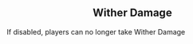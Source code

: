 <h2 style="text-align:center;"> Wither Damage </h2>

If disabled, players can no longer take Wither Damage
